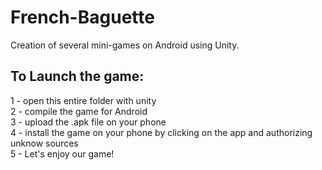 # French-Baguette
Creation of several mini-games on Android using Unity.

## To Launch the game:
1 - open this entire folder with unity<br>
2 - compile the game for Android<br>
3 - upload the .apk file on your phone<br>
4 - install the game on your phone by clicking on the app and authorizing unknow sources<br>
5 - Let's enjoy our game! <br>
